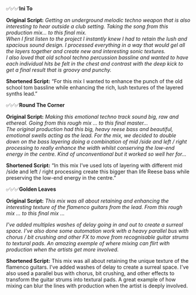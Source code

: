 
✅✅✅**Ini To** 

**Original Script:** _Getting an underground melodic techno weapon that is also interesting to hear outside a club setting. Taking the song from this production mix… to this final mix.  
When I first listen to the project I instantly knew I had to retain the lush and spacious sound design. I processed everything in a way that would gel all the layers together and create new and interesting sonic textures.  
I also loved that old school techno percussion bassline and wanted to have each individual hits be felt in the chest and contrast with the deep kick to get a final result that is groovy and punchy._

**Shortened Script:** “For this mix I wanted to enhance the punch of the old school tom bassline while enhancing the rich, lush textures of the layered synths lead.”

✅✅✅**Round The Corner**

**Original Script:** _Making this emotional techno track sound big, raw and ethereal. Going from this rough mix … to this final master…  
The original production had this big, heavy reese bass and beautiful, emotional swells acting as the lead. For the mix, we decided to double down on the bass layering doing a combination of mid /side and left / right processing to really enhance the width whilst conserving the low-end energy in the centre. Kind of unconventional but it worked so well her for…_

**Shortened Script:** “In this mix I’ve used lots of layering with different mid /side and left / right processing create this bigger than life Reese bass while preserving the low-end energy in the centre.”

✅✅✅**Golden Leaves**

**Original Script:** _This mix was all about retaining and enhancing the interesting texture of the flamenco guitars from the lead. From this rough mix … to this final mix …_

_I’ve added multiples washes of delay going in and out to create a surreal space. I’ve also done some automation work with a heavy parallel bus with chorus / bit crushing and other FX to move from recognisable guitar strums to textural pads. An amazing exemple of where mixing can flirt with production when the artists get more involved._ 

**Shortened Script:** This mix was all about retaining the unique texture of the flamenco guitars. I’ve added washes of delay to create a surreal space. I've also used a parallel bus with chorus, bit crushing, and other effects to transform the guitar strums into textural pads. A great example of how mixing can blur the lines with production when the artist is deeply involved.